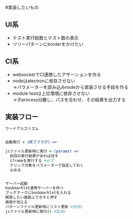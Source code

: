 #実装したいもの
## UI系
* テスト実行総数とテスト数の表示
* ツリーパターンにborderをかけたい


## CI系
* websocketでCI連携したアサーションを作る
* nodeはelectronに依存させない  
  →パラメーターを読み込みnodeから実装させる手段を作る
* module testは上位環境に依存させない  
  →子process分離し、パスを合わせ、その結果を出力する



## 実装フロー
```coffee
ワードアルゴリズム


自動実行 = (終了フラグ) =>

jsファイル更新時に実行 = (params) =>
  前回の実行結果があれば消す
  iframeを実行する #必ず
  クリック対象をパラメーターで指定しておく
  止める


サーバー起動
bookmarklet連携サーバーを持つ
ブックマークにbookmarkletを入れる
開発したい画面上でポチと押す
画面が消える
パターンファイル更新時にリスト更新 #監視1
jsファイル更新時に実行() #監視2

```
